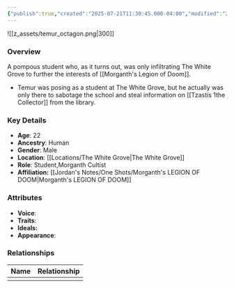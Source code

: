 ```yaml
---
{"publish":true,"created":"2025-07-21T11:30:45.000-04:00","modified":"2025-07-25T11:38:40.000-04:00","published":"2025-07-25T11:38:40.000-04:00","cssclasses":"","Age":"22","Ancestry":"Human","Gender":"Male","Location":["[[The White Grove]]"],"Role":["Student","Morganth Cultist"],"Affiliation":["[[Jordan's Notes/One Shots/Morganth's LEGION OF DOOM]]"],"Appearances":["[[The White Grove]]"]}
---
```



![[z_assets/temur_octagon.png|300]]

### Overview
A pompous student who, as it turns out, was only infiltrating The White Grove to further the interests of [[Morganth's Legion of Doom]].

- Temur was posing as a student at The White Grove, but he actually was only there to sabotage the school and steal information on [[Tzastis 1the Collector]] from the library.

### Key Details
- **Age**: 22
- **Ancestry**: Human
- **Gender**: Male
- **Location**: [[Locations/The White Grove\|The White Grove]]
- **Role**: Student,Morganth Cultist
- **Affiliation:** [[Jordan's Notes/One Shots/Morganth's LEGION OF DOOM\|Morganth's LEGION OF DOOM]]

### Attributes
- **Voice**: 
- **Traits**: 
- **Ideals:** 
- **Appearance**:

### Relationships

| Name | Relationship |
| ---- | ------------ |
|      |              |

